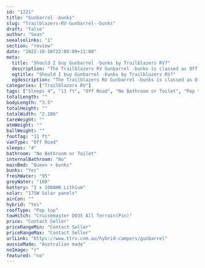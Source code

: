 ```yaml
---
id: "1221"
title: "Gunbarrel -bunks"
slug: "Trailblazers-RV-Gunbarrel--bunks"
draft: "false"
author: "Sean"
seealsolinks: "1"
section: "review"
date: "2022-10-10T22:00:09+11:00"
meta:
  title: "Should I buy Gunbarrel -bunks by Trailblazers RV?"
  description: "The Trailblazers RV Gunbarrel -bunks is classed as Off Road, and sleeps 4 people. It is Australian made and comes in at 11 ft. It generally has No Bathroom or Toilet."
  ogtitle: "Should I buy Gunbarrel -bunks by Trailblazers RV?"
  ogdescription: "The Trailblazers RV Gunbarrel -bunks is classed as Off Road, and sleeps 4 people. It is Australian made and comes in at 11 ft. It generally has No Bathroom or Toilet."
categories: ["Trailblazers RV"]
tags: ["Sleeps 4", "11 ft", "Off Road", "No Bathroom or Toilet", "Pop top", "Price Unknown", "Australian made"]
totalLength: ""
bodyLength: "3.5"
totalHeight: ""
totalWidth: "2.106"
tareWeight: ""
atmWeight: ""
ballWeight: ""
footTag: "11 ft"
vanType: "Off Road"
sleeps: "4"
bathroom: "No Bathroom or Toilet"
internalBathroom: "No"
mainBed: "Queen + bunks"
bunks: "Yes"
freshWater: "95"
greyWater: "100"
battery: "1 x 100AHR Lithium"
solar: "175W Solar panels"
airCon: ""
hybrid: "Yes"
roofType: "Pop top"
towHitch: "Cruisemaster DO35 All Terrain(Pin)"
price: "Contact Seller"
priceRangeMin: "Contact Seller"
priceRangeMax: "Contact Seller"
urlLink: "https://www.ttrv.com.au/hybrid-campers/gunbarrel"
aussieMade: "Australian made"
noImage: "r"
featured: "no"
---
```

